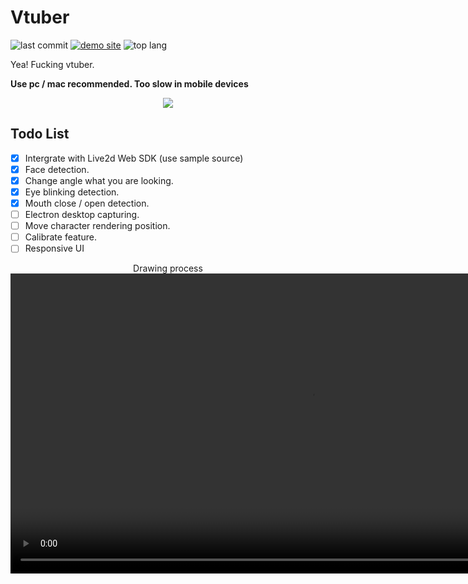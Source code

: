 # Vtuber

![last commit](https://img.shields.io/github/last-commit/stories2/Vtuber?style=flat-square)
[![demo site](https://img.shields.io/website?label=Demo%20website&style=flat-square&url=https%3A%2F%2Fhazimenya.gapmoe.net%2FDemo)](https://hazimenya.gapmoe.net/Demo/)
![top lang](https://img.shields.io/github/languages/top/stories2/Vtuber?style=flat-square)

Yea! Fucking vtuber.


<strong> Use pc / mac recommended. Too slow in mobile devices </strong>

<div align="center">
  <img src="https://user-images.githubusercontent.com/16532326/126064685-a4638861-273f-4bbb-aa8c-8d07bacc7884.gif"/>
</div>

## Todo List

- [x] Intergrate with Live2d Web SDK (use sample source)
- [x] Face detection.
- [x] Change angle what you are looking.
- [x] Eye blinking detection.
- [x] Mouth close / open detection.
- [ ] Electron desktop capturing.
- [ ] Move character rendering position.
- [ ] Calibrate feature.
- [ ] Responsive UI

<div align="center">
  Drawing process
  
  <video src="https://user-images.githubusercontent.com/16532326/125163806-d9948f00-e1c9-11eb-8a25-132106ee93af.mp4" width="960" alt="drawing" mute="mute" autoplay="autoplay"/>
</div>

